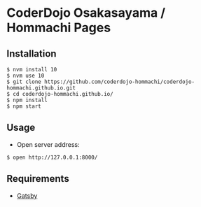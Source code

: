 # CoderDojo Osakasayama / Hommachi Pages

## Installation

```
$ nvm install 10
$ nvm use 10
$ git clone https://github.com/coderdojo-hommachi/coderdojo-hommachi.github.io.git
$ cd coderdojo-hommachi.github.io/
$ npm install
$ npm start
```

## Usage

- Open server address:

```
$ open http://127.0.0.1:8000/
```

## Requirements

- [Gatsby](https://www.gatsbyjs.org/)
